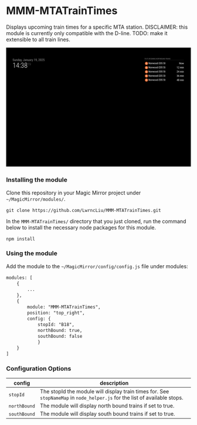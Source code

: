 # MMM-MTATrainTimes

Displays upcoming train times for a specific MTA station. DISCLAIMER: this module is currently only compatible with the D-line. TODO: make it extensible to all train lines.

![example](./documentation/example.png)

### Installing the module
Clone this repository in your Magic Mirror project under `~/MagicMirror/modules/`.
```
git clone https://github.com/LwrncLiu/MMM-MTATrainTimes.git
```

In the `MMM-MTATrainTimes/` directory that you just cloned, run the command below to install the necessary node packages for this module.
```
npm install
``` 

### Using the module
Add the module to the `~/MagicMirror/config/config.js` file under modules:
```
modules: [
    {
        ...
    },
	{
        module: "MMM-MTATrainTimes",
        position: "top_right",
        config: {
            stopId: "B18",
            northBound: true,
            southBound: false
            }
    }
]
```

### Configuration Options
| config | description | 
| --- | --- |
| `stopId` | The stopId the module will display train times for. See `stopNameMap` in `node_helper.js` for the list of available stops. |
| `northBound` | The module will display north bound trains if set to true. |
| `southBound` | The module will display south bound trains if set to true. |